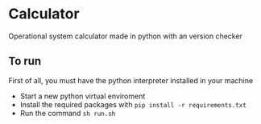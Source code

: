 # Calculator
Operational system calculator made in python with an version checker

## To run
First of all, you must have the python interpreter installed in your machine
- Start a new python virtual enviroment
- Install the required packages with `pip install -r requirements.txt`
- Run the command `sh run.sh`
